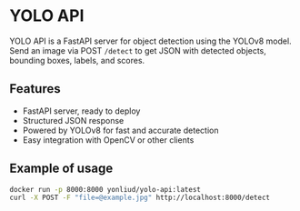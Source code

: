 # YOLO API

YOLO API is a FastAPI server for object detection using the YOLOv8 model.  
Send an image via POST `/detect` to get JSON with detected objects, bounding boxes, labels, and scores.

## Features
- FastAPI server, ready to deploy
- Structured JSON response
- Powered by YOLOv8 for fast and accurate detection
- Easy integration with OpenCV or other clients

## Example of usage
```bash
docker run -p 8000:8000 yonliud/yolo-api:latest
curl -X POST -F "file=@example.jpg" http://localhost:8000/detect
```
